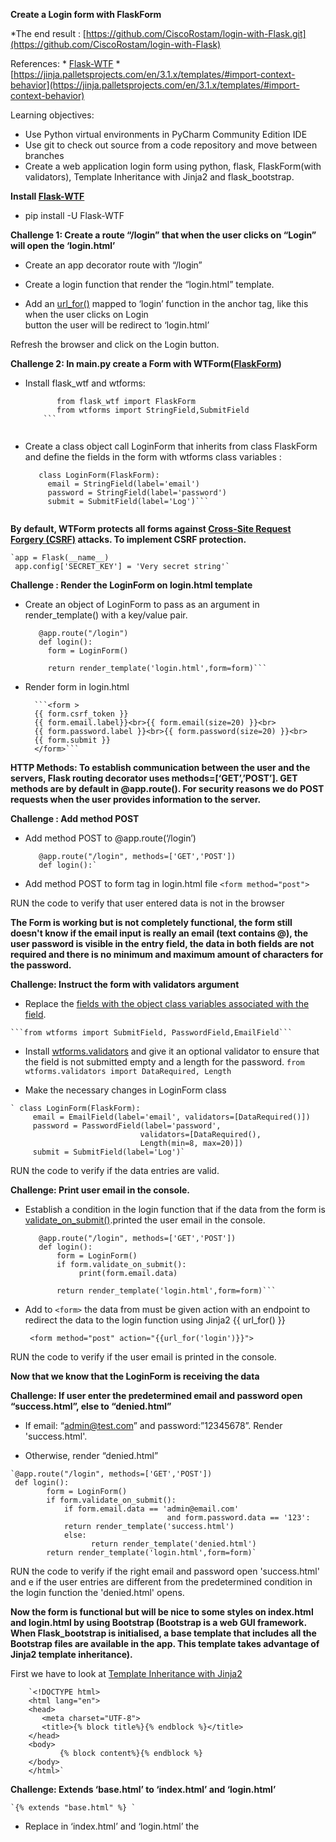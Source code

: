 **Create a Login form with FlaskForm**

*The end result : [https://github.com/CiscoRostam/login-with-Flask.git](https://github.com/CiscoRostam/login-with-Flask)


References:
    * [Flask-WTF](https://flask-wtf.readthedocs.io/en/1.0.x/)
    * [https://jinja.palletsprojects.com/en/3.1.x/templates/#import-context-behavior](https://jinja.palletsprojects.com/en/3.1.x/templates/#import-context-behavior)

Learning objectives:

   * Use Python virtual environments in PyCharm Community Edition IDE
   * Use git to check out source from a code repository and move between branches
   * Create a web application login form using python, flask, FlaskForm(with validators), Template Inheritance with
     Jinja2 and flask_bootstrap.


**Install [Flask-WTF](https://flask-wtf.readthedocs.io/en/1.0.x/install/#development)**
* pip install -U Flask-WTF


**Challenge 1: Create a route “/login” that when the user clicks on “Login” will open the ‘login.html’**

   * Create an app decorator route with “/login”

   * Create a login function that render the “login.html” template. 

   * Add an [url_for()](https://tedboy.github.io/flask/generated/flask.url_for.html) mapped to ‘login’ function in the anchor <a> tag, like this when the user clicks on Login  
      button the user will be redirect to ‘login.html’

   Refresh the browser and click on the Login button.     



**Challenge 2:  In main.py create a Form with WTForm([FlaskForm](https://flask-wtf.readthedocs.io/en/0.15.x/form/))**


* Install flask_wtf and wtforms:
   
    ```
           from flask_wtf import FlaskForm
           from wtforms import StringField,SubmitField
        ```


* Create a class object call LoginForm that inherits from class FlaskForm and define the fields in the form with 
  wtforms class variables :
  
   
    ```
       class LoginForm(FlaskForm):
         email = StringField(label='email')
         password = StringField(label='password')
         submit = SubmitField(label='Log')```
	

**By default, WTForm  protects all forms against [Cross-Site Request Forgery (CSRF)](https://flask-wtf.readthedocs.io/en/1.0.x/csrf/#html-forms) attacks. To implement CSRF protection.**
	 

    `app = Flask(__name__)
     app.config['SECRET_KEY'] = 'Very secret string'`


**Challenge :  Render  the LoginForm on login.html template**

  * Create an object of LoginForm to pass as an argument in render_template() with a key/value pair.
      
      ```
         @app.route("/login")
         def login():
           form = LoginForm()

           return render_template('login.html',form=form)```

  * Render form in login.html
    
          ```<form >
          {{ form.csrf_token }}
          {{ form.email.label}}<br>{{ form.email(size=20) }}<br>
          {{ form.password.label }}<br>{{ form.password(size=20) }}<br>
          {{ form.submit }}
          </form>``` 


**HTTP Methods: To establish communication between the user and the servers, Flask routing decorator uses 
methods=[‘GET’,’POST’]. GET methods are by default in @app.route(). For security reasons we do POST requests when the
user  provides information to the server.**


**Challenge :  Add method POST**

  * Add method POST to @app.route(‘/login’)
       

     ```
        @app.route("/login", methods=['GET','POST'])
        def login():`

  * Add method POST to form tag in login.html file
      ```<form method="post">```

  RUN the code to verify that user entered data is not in the browser


**The Form is working but is not completely functional, the form still doesn't know if  the email input is really an
email (text contains @), the user password is visible in the entry field, the data in both fields are not required and
there is no minimum and maximum amount of characters for the password.**


**Challenge: Instruct the form with validators argument**

   * Replace the [fields with the object class variables associated with the field](https://wtforms.readthedocs.io/en/2.3.x/fields/#wtforms.fields.StringField).
      
    
    ```from wtforms import SubmitField, PasswordField,EmailField```

   * Install [wtforms.validators](https://flask-wtf.readthedocs.io/en/1.0.x/quickstart/#validating-forms) and give it an optional validator to ensure that the field is not submitted empty 
      and a length for the password.
   `from wtforms.validators import DataRequired, Length`

   * Make the necessary changes in LoginForm class
    

    ` class LoginForm(FlaskForm):
         email = EmailField(label='email', validators=[DataRequired()])
         password = PasswordField(label='password',
                                 validators=[DataRequired(),
                                 Length(min=8, max=20)])
         submit = SubmitField(label='Log')`


  RUN the code to verify if the data entries are valid.

**Challenge: Print user email in the console.**

  * Establish a condition in the login function that if the data from the form  is [validate_on_submit()](https://flask-wtf.readthedocs.io/en/0.15.x/quickstart/).printed
    the user email in the console. 

      
     ```
        @app.route("/login", methods=['GET','POST'])
        def login():
            form = LoginForm()
            if form.validate_on_submit():
                 print(form.email.data)

            return render_template('login.html',form=form)```

  * Add to  `<form>` the data from must be given action with an endpoint to redirect the data to the login function using Jinja2 {{ url_for() }}
    
    ` <form method="post" action="{{url_for('login')}}">`

   RUN the code to verify if the user email is printed in the console.


**Now that we know that the LoginForm is receiving the data**


**Challenge: If user enter the predetermined email and password open “success.html”, else to “denied.html”**

   * If email: “admin@test.com” and password:”12345678”. Render 'success.html'.

   * Otherwise, render “denied.html” 

    `@app.route("/login", methods=['GET','POST'])
     def login():
            form = LoginForm()
            if form.validate_on_submit():
                if form.email.data == 'admin@email.com' 
                                       and form.password.data == '123':                
                return render_template('success.html')
                else:
                      return render_template('denied.html')
            return render_template('login.html',form=form)`

  
   RUN the code to verify if the right email and password open 'success.html' and e if the user entries are different 
   from the predetermined condition  in the login function the 'denied.html' opens.

**Now the form is functional but will be nice to some styles on index.html and login.html  by using Bootstrap 
(Bootstrap is a web GUI framework. When Flask_bootstrap is initialised, a base template that includes all the Bootstrap
files are available in the app. This template takes advantage of Jinja2 template inheritance).**

First we have to look at [Template Inheritance with Jinja2](https://flask.palletsprojects.com/en/2.2.x/patterns/templateinheritance/)

        `<!DOCTYPE html>
        <html lang="en">
        <head>
           <meta charset="UTF-8">
           <title>{% block title%}{% endblock %}</title>
        </head>
        <body>
               {% block content%}{% endblock %}
        </body>
        </html>`


**Challenge: Extends ‘base.html’ to ‘index.html’ and ‘login.html’**

    `{% extends "base.html" %} `

   * Replace in ‘index.html’ and ‘login.html’ the <title> and <body> tag for {% block … %} and {% endblock%} .

   RUN the app to notice that there is no change on the website.


**Challenge: Render the app with Bootstrap**

 **Follow  [Flask-Bootstrap documentation  instructions](https://pythonhosted.org/Flask-Bootstrap/basic-usage.html#):** 

   * Install flask_bootstrap extension and import Bootstrap.
 
   * Initialise Bootstrap in the app : Bootstrap(app)

   * Extend bootstrap to index.html and login.html

   Refresh the app in the browser and see the change on the presentation.

**Now, everything looks good but still one extra thing to take total advantage of Flask_Bootstrap in this app.**

_**For next time  rather than type the whole code in <form> tag, there is a [WTForms support in Flask_Bootstrap](https://pythonhosted.org/Flask-Bootstrap/forms.html) that just
with one line of code the LoginForm is rendered in the login.html template.**_

   * Challenge: Uncomment all the code inside `<form> </form>` and replaced the form with ‘wtf.quick_form’

   * Import the bootstrap/wtf.html at the top of login.html
        `{% import "bootstrap/wtf.html" as wtf %}`

   * Below to uncomment `<form></form>` tag. Type: `{{ wtf.quick_form(form) }}`

   Refresh the browser and see the result.
